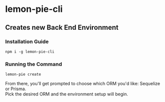 # lemon-pie-cli  

## Creates new Back End Environment  

### Installation Guide  

`npm i -g lemon-pie-cli`  

### Running the Command  

`lemon-pie create`  

From there, you'll get prompted to choose which ORM you'd like: Sequelize or Prisma.  
Pick the desired ORM and the environment setup will begin.